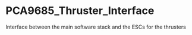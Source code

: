 # PCA9685_Thruster_Interface
Interface between the main software stack and the ESCs for the thrusters
